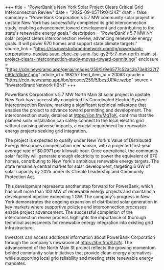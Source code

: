 +++
title = "PowerBank's New York Solar Project Clears Critical Grid Interconnection Review"
date = "2025-09-05T19:01:34Z"
draft = false
summary = "PowerBank Corporation's 5.7 MW community solar project in upstate New York has successfully completed its grid interconnection study, enabling advancement toward development and contributing to the state's renewable energy goals."
description = "PowerBank's 5.7 MW NY solar project clears interconnection review, advancing renewable energy goals. It will power 670 homes and support state climate targets."
source_link = "https://rss.investorbrandnetwork.com/tg/powerbank-corporations-nasdaq-suun-cboe-ca-sunn-fse-gy2-5-7-mw-north-main-st-project-clears-interconnection-study-moves-toward-permitting/"
enclosure = "https://cdn.newsramp.app/genai/images/259/5/9e6577c52ac3b73e8337f7e60c515de7.png"
article_id = 198257
feed_item_id = 20063
qrcode = "https://cdn.newsramp.app/ibn/qrcode/259/5/bestUPAe.webp"
source = "InvestorBrandNetwork (IBN)"
+++

<p>PowerBank Corporation's 5.7 MW North Main St solar project in upstate New York has successfully completed its Coordinated Electric System Interconnection Review, marking a significant technical milestone that enables the project to advance toward permitting and development. The interconnection study, detailed at <a href="https://ibn.fm/MqTpK" rel="nofollow" target="_blank">https://ibn.fm/MqTpK</a>, confirms that the planned solar installation can safely connect to the local electric grid without causing adverse impacts, a crucial requirement for renewable energy projects seeking grid integration.</p><p>The project is expected to qualify under New York's Value of Distributed Energy Resources compensation mechanism, with a projected first-year average rate of $0.0971 per kilowatt-hour. Once operational, the community solar facility will generate enough electricity to power the equivalent of 670 homes, contributing to New York's ambitious renewable energy targets. The state remains a central market for solar development, targeting 6 GW of solar capacity by 2025 under its Climate Leadership and Community Protection Act.</p><p>This development represents another step forward for PowerBank, which has built more than 100 MW of renewable energy projects and maintains a development pipeline exceeding 1 GW. The company's progress in New York demonstrates the ongoing expansion of distributed solar generation in key markets where supportive policies and interconnection processes enable project advancement. The successful completion of the interconnection review process highlights the importance of thorough technical assessments for renewable energy integration into existing grid infrastructure.</p><p>Investors can access additional information about PowerBank Corporation through the company's newsroom at <a href="https://ibn.fm/SUUN" rel="nofollow" target="_blank">https://ibn.fm/SUUN</a>. The advancement of the North Main St project reflects the growing momentum behind community solar initiatives that provide clean energy alternatives while supporting local grid reliability and meeting state renewable energy mandates.</p>